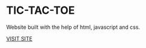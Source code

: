 <h1>TIC-TAC-TOE</h1>
<p>Website built with the help of html, javascript and css.</p>
<a href="https://surpriserh.github.io/for-you.github.io/index">VISIT SITE</a>
